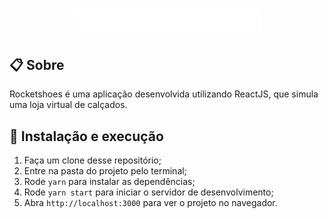 <h1 align="center">
    <img alt="Logo RocketShoes" src="src/assets/images/logo.svg" width="300px" />
</h1>

## 📋 Sobre

Rocketshoes é uma aplicação desenvolvida utilizando ReactJS, que simula uma loja virtual de calçados.

## 🚀 Instalação e execução

1. Faça um clone desse repositório;
2. Entre na pasta do projeto pelo terminal;
3. Rode `yarn` para instalar as dependências;
4. Rode `yarn start` para iniciar o servidor de desenvolvimento;
5. Abra `http://localhost:3000` para ver o projeto no navegador.
